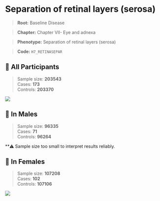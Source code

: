 # Separation of retinal layers (serosa)

> **Root:** Baseline Disease  

> **Chapter:** Chapter VII- Eye and adnexa  

> **Phenotype:** Separation of retinal layers (serosa)  

> **Code:** `H7_RETINASEPAR`

## 🧪 All Participants  
> Sample size: **203543**  
> Cases: **173**  
> Controls: **203370**
<img src="/Disease/Figures/ALL/Incidence/H7_RETINASEPAR.png"/>
<CsvTable src="/public/Disease/Data/ALL/Incidence/COX_H7_RETINASEPAR.csv" label="🔍 View full results" />

## 👨 In Males  
> Sample size: **96335**  
> Cases: **71**  
> Controls: **96264**

**⚠️ Sample size too small to interpret results reliably.


## 👩 In Females  
> Sample size: **107208**  
> Cases: **102**  
> Controls: **107106**
<img src="/Disease/Figures/Female/Incidence/H7_RETINASEPAR.png"/>
<CsvTable src="/public/Disease/Data/Female/Incidence/COX_H7_RETINASEPAR.csv" label="🔍 View full results" />
